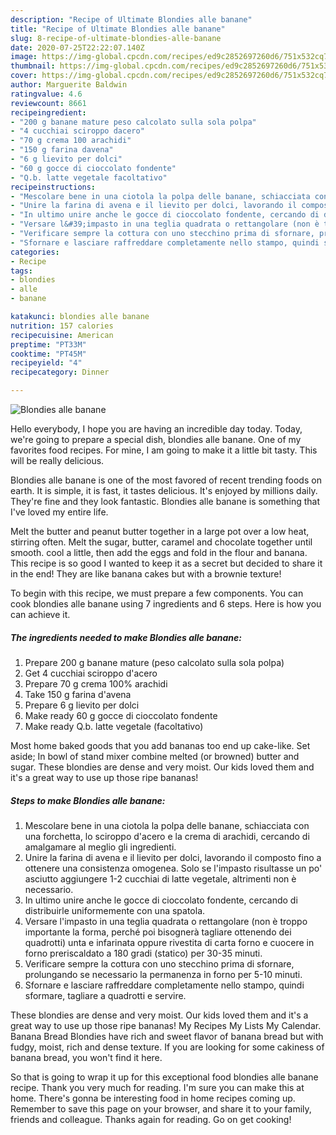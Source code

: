 ```yaml
---
description: "Recipe of Ultimate Blondies alle banane"
title: "Recipe of Ultimate Blondies alle banane"
slug: 8-recipe-of-ultimate-blondies-alle-banane
date: 2020-07-25T22:22:07.140Z
image: https://img-global.cpcdn.com/recipes/ed9c2852697260d6/751x532cq70/blondies-alle-banane-recipe-main-photo.jpg
thumbnail: https://img-global.cpcdn.com/recipes/ed9c2852697260d6/751x532cq70/blondies-alle-banane-recipe-main-photo.jpg
cover: https://img-global.cpcdn.com/recipes/ed9c2852697260d6/751x532cq70/blondies-alle-banane-recipe-main-photo.jpg
author: Marguerite Baldwin
ratingvalue: 4.6
reviewcount: 8661
recipeingredient:
- "200 g banane mature peso calcolato sulla sola polpa"
- "4 cucchiai sciroppo dacero"
- "70 g crema 100 arachidi"
- "150 g farina davena"
- "6 g lievito per dolci"
- "60 g gocce di cioccolato fondente"
- "Q.b. latte vegetale facoltativo"
recipeinstructions:
- "Mescolare bene in una ciotola la polpa delle banane, schiacciata con una forchetta, lo sciroppo d&#39;acero e la crema di arachidi, cercando di amalgamare al meglio gli ingredienti."
- "Unire la farina di avena e il lievito per dolci, lavorando il composto fino a ottenere una consistenza omogenea. Solo se l&#39;impasto risultasse un po&#39; asciutto aggiungere 1-2 cucchiai di latte vegetale, altrimenti non è necessario."
- "In ultimo unire anche le gocce di cioccolato fondente, cercando di distribuirle uniformemente con una spatola."
- "Versare l&#39;impasto in una teglia quadrata o rettangolare (non è troppo importante la forma, perché poi bisognerà tagliare ottenendo dei quadrotti) unta e infarinata oppure rivestita di carta forno e cuocere in forno preriscaldato a 180 gradi (statico) per 30-35 minuti."
- "Verificare sempre la cottura con uno stecchino prima di sfornare, prolungando se necessario la permanenza in forno per 5-10 minuti."
- "Sfornare e lasciare raffreddare completamente nello stampo, quindi sformare, tagliare a quadrotti e servire."
categories:
- Recipe
tags:
- blondies
- alle
- banane

katakunci: blondies alle banane 
nutrition: 157 calories
recipecuisine: American
preptime: "PT33M"
cooktime: "PT45M"
recipeyield: "4"
recipecategory: Dinner

---
```



![Blondies alle banane](https://img-global.cpcdn.com/recipes/ed9c2852697260d6/751x532cq70/blondies-alle-banane-recipe-main-photo.jpg)

Hello everybody, I hope you are having an incredible day today. Today, we're going to prepare a special dish, blondies alle banane. One of my favorites food recipes. For mine, I am going to make it a little bit tasty. This will be really delicious.

Blondies alle banane is one of the most favored of recent trending foods on earth. It is simple, it is fast, it tastes delicious. It's enjoyed by millions daily. They're fine and they look fantastic. Blondies alle banane is something that I've loved my entire life.

Melt the butter and peanut butter together in a large pot over a low heat, stirring often. Melt the sugar, butter, caramel and chocolate together until smooth. cool a little, then add the eggs and fold in the flour and banana. This recipe is so good I wanted to keep it as a secret but decided to share it in the end! They are like banana cakes but with a brownie texture!


To begin with this recipe, we must prepare a few components. You can cook blondies alle banane using 7 ingredients and 6 steps. Here is how you can achieve it.

<!--inarticleads1-->

##### The ingredients needed to make Blondies alle banane:

1. Prepare 200 g banane mature (peso calcolato sulla sola polpa)
1. Get 4 cucchiai sciroppo d&#39;acero
1. Prepare 70 g crema 100% arachidi
1. Take 150 g farina d&#39;avena
1. Prepare 6 g lievito per dolci
1. Make ready 60 g gocce di cioccolato fondente
1. Make ready Q.b. latte vegetale (facoltativo)


Most home baked goods that you add bananas too end up cake-like. Set aside; In bowl of stand mixer combine melted (or browned) butter and sugar. These blondies are dense and very moist. Our kids loved them and it&#39;s a great way to use up those ripe bananas! 

<!--inarticleads2-->

##### Steps to make Blondies alle banane:

1. Mescolare bene in una ciotola la polpa delle banane, schiacciata con una forchetta, lo sciroppo d&#39;acero e la crema di arachidi, cercando di amalgamare al meglio gli ingredienti.
1. Unire la farina di avena e il lievito per dolci, lavorando il composto fino a ottenere una consistenza omogenea. Solo se l&#39;impasto risultasse un po&#39; asciutto aggiungere 1-2 cucchiai di latte vegetale, altrimenti non è necessario.
1. In ultimo unire anche le gocce di cioccolato fondente, cercando di distribuirle uniformemente con una spatola.
1. Versare l&#39;impasto in una teglia quadrata o rettangolare (non è troppo importante la forma, perché poi bisognerà tagliare ottenendo dei quadrotti) unta e infarinata oppure rivestita di carta forno e cuocere in forno preriscaldato a 180 gradi (statico) per 30-35 minuti.
1. Verificare sempre la cottura con uno stecchino prima di sfornare, prolungando se necessario la permanenza in forno per 5-10 minuti.
1. Sfornare e lasciare raffreddare completamente nello stampo, quindi sformare, tagliare a quadrotti e servire.


These blondies are dense and very moist. Our kids loved them and it&#39;s a great way to use up those ripe bananas! My Recipes My Lists My Calendar. Banana Bread Blondies have rich and sweet flavor of banana bread but with fudgy, moist, rich and dense texture. If you are looking for some cakiness of banana bread, you won&#39;t find it here. 

So that is going to wrap it up for this exceptional food blondies alle banane recipe. Thank you very much for reading. I'm sure you can make this at home. There's gonna be interesting food in home recipes coming up. Remember to save this page on your browser, and share it to your family, friends and colleague. Thanks again for reading. Go on get cooking!
